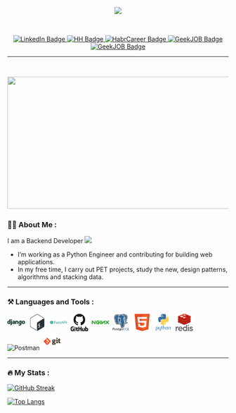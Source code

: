 
<p align="center"><img src="https://media.giphy.com/media/2IudUHdI075HL02Pkk/giphy.gif" width="250"/></p>

<br>

<div id="badges">
    <p align="center">
        <a href="https://www.linkedin.com/in/artur-kalimullin-kokoc-junior/">
            <img src="https://img.shields.io/badge/LinkedIn-blue?style=for-the-badge&logo=linkedin&logoColor=white" alt="LinkedIn Badge">
        </a>
        <a href="https://spb.hh.ru/applicant/resumes/view?resume=32c8135fff09427d600039ed1f7a4f4e647754">
            <img src="https://i.hh.ru/logos/svg/hh.ru.svg?v=11012023" alt="HH Badge">
        </a>
        <a href="https://career.habr.com/192117">
            <img src="https://career.habr.com/images/career_share.png" width="100" alt="HabrCareer Badge">
        </a>
        <a href="https://geekjob.ru/gVTq">
            <img src="https://geekjob.ru/assets/logo-white-hd.png?v=1" width="100" alt="GeekJOB Badge">
        </a>
        <a href="https://cv.hexlet.io/ru/resumes/1931">
            <img src="https://cdn2.hexlet.io/assets/logo_ru-495f05850e0095ea722a2b583565d492719579c02b0ce61d924e4f895fabf781.svg" width="100" alt="GeekJOB Badge">
        </a>
    </p>
</div>

___

<p align="center"><img src="https://komarev.com/ghpvc/?username=192117&style=flat-square&color=blue" alt=""></p>

<p align="center"><img src="https://media.giphy.com/media/Lntt6Vee77UeiLf4aD/giphy.gif" width="600" height="300"  /></p>

### 👨‍💻 About Me :

I am a Backend Developer <img src="https://media.giphy.com/media/QTfX9Ejfra3ZmNxh6B/giphy.gif" width="80">

-  I’m working as a Python Engineer and contributing  for building web applications.
-  In my free time, I carry out PET projects, study the new, design patterns, algorithms and stacking data.

---

### ⚒️ Languages and Tools :

<p>
<img src="https://github.com/devicons/devicon/blob/master/icons/django/django-plain-wordmark.svg" title="Django" alt="Django" width="40" height="40"/>&nbsp;
<img src="https://github.com/devicons/devicon/blob/master/icons/bash/bash-original.svg" title="Bash" alt="Bash" width="40" height="40"/>&nbsp;
<img src="https://github.com/devicons/devicon/blob/master/icons/fastapi/fastapi-original-wordmark.svg" title="FastAPI" alt="FastAPI" width="40" height="40"/>&nbsp;
<img src="https://github.com/devicons/devicon/blob/master/icons/github/github-original-wordmark.svg" title="GitHub" alt="GitHub" width="40" height="40"/>&nbsp;
<img src="https://github.com/devicons/devicon/blob/master/icons/nginx/nginx-original.svg" title="Nginx" alt="Nginx" width="40" height="40"/>&nbsp;
<img src="https://github.com/devicons/devicon/blob/master/icons/postgresql/postgresql-original-wordmark.svg" title="PostgreSQL" alt="PostgreSQL " width="40" height="40"/>&nbsp;
<img src="https://github.com/devicons/devicon/blob/master/icons/html5/html5-original.svg" title="HTML5" alt="HTML" width="40" height="40"/>&nbsp;
<img src="https://github.com/devicons/devicon/blob/master/icons/python/python-original-wordmark.svg" title="Python" alt="Python" width="40" height="40"/>&nbsp;
<img src="https://github.com/devicons/devicon/blob/master/icons/redis/redis-original-wordmark.svg" title="Redis" alt="Redis" width="40" height="40"/>&nbsp;
<img src="https://www.vectorlogo.zone/logos/getpostman/getpostman-icon.svg" title="Postman"  alt="Postman" width="40" height="40"/>&nbsp;
<img src="https://github.com/devicons/devicon/blob/master/icons/git/git-original-wordmark.svg" title="Git" **alt="Git" width="40" height="40"/>&nbsp;
</p>

---

### 🔥 My Stats :
[![GitHub Streak](http://github-readme-streak-stats.herokuapp.com?user=19217&theme=python-dark&hide_border=true&border_radius=5&locale=ru)](https://git.io/streak-stats)

[![Top Langs](https://github-readme-stats.vercel.app/api/top-langs/?username=192117)](https://github.com/anuraghazra/github-readme-stats)
